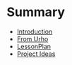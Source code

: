 # Summary

* [Introduction](README.md)
* [From Urho](urho.md)
* [LessonPlan](lesson_plan.md)
* [Project Ideas](projects.md)

